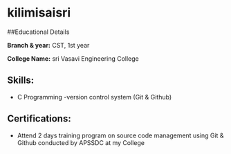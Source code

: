 # kilimisaisri

##Educational Details

**Branch & year:** CST, 1st year 

**College Name:** sri Vasavi Engineering College

## Skills: 

- C Programming
-version control system (Git & Github)

## Certifications:

- Attend 2 days training program on source code management using Git & Github conducted by APSSDC at my College
